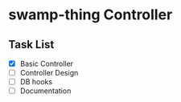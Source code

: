 # swamp-thing Controller

## Task List
- [X] Basic Controller
- [ ] Controller Design
- [ ] DB hooks
- [ ] Documentation